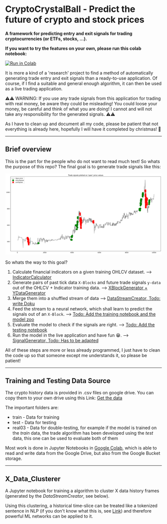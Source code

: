 # CryptoCrystalBall - Predict the future of crypto and stock prices

**A framework for predicting entry and exit signals for trading cryptocurrencies (or ETFs, stocks, ...).**

**If you want to try the features on your own, please run this colab notebook:**

[![Run in Colab](https://colab.research.google.com/assets/colab-badge.svg)](https://colab.research.google.com/github/girsigit/CryptoCrystalBall/blob/main/JupyterDocker/notebooks/CompleteExample.ipynb)

It is more a kind of a 'research' project to find a method of automatically generating trade entry and exit signals than a ready-to-use application. Of course, if I find a suitable and general enough algorithm, it can then be used as a live trading application.

:warning::warning: WARNING: If you use any trade signals from this application for trading with real money, be aware they could be misleading! You could loose your money, be careful and think of what you are doing! I cannot and will not take any responsibility for the generated signals. :warning::warning:

As I have to clean up and document all my code, please be patient that not everything is already here, hopefully I will have it completed by christmas! :christmas_tree:

---

## Brief overview

This is the part for the people who do not want to read much text! So whats the purpose of this repo? The final goal is to generate trade signals like this:

![Chart image](Documentation/Images/Trade_signals_plotted_on_open_price_values.svg)

So whats the way to this goal?

1. Calculate financial indicators on a given training OHLCV dataset. --> [IndicatorCalculator](IndicatorCalculator/README.md)
2. Generate pairs of past tick data `X-Blocks` and future trade signals `y-data` out of the OHLCV + Indicator training data. --> [XBlockGenerator + YDataGenerator](DataStreamCreator/README.md)
3. Merge them into a shuffled stream of data --> [DataStreamCreator, Todo: write Doku](DataStreamCreator/README.md)
4. Feed the stream to a neural network, which shall learn to predict the signals out of an `X-Block`. --> [Todo: Add the training notebook and the model zoo](nothing.md)
5. Evaluate the model to check if the signals are right.  --> [Todo: Add the testing notebook](nothing.md)
6. Run the model in the live application and have fun :grin:. --> [SignalGenerator, Todo: Has to be adapted](SignalGenerator)

All of these steps are more or less already programmed, I just have to clean the code up so that someone except me understands it, so please be patient!

---
## Training and Testing Data Source

The crypto history data is provided in .csv files on google drive. You can copy them to your own drive using this Link: [Get the data](https://drive.google.com/drive/folders/1HUq1YTD_5N4j6a42ZdchUytdTDYVyXce?usp=sharing)

The important folders are:

- train - Data for training
- test - Data for testing
- real03 - Data for double-testing, for example if the model is trained on the *train* data, the trade algorithm has been developed using the *test* data, this one can be used to evaluate both of them

Most work is done in Jupyter Notebooks in [Google Colab](https://colab.research.google.com/), which is able to read and write data from the Google Drive, but also from the Google Bucket storage.

---
## X_Data_Clusterer

A Jupyter notebook for training a algorithm to cluster X data history frames (generated by the *DataStreamCreator*, see below).

Using this clustering, a historical time-slice can be treated like a tokenized sentence in NLP (if you don't know what this is, see [Link](https://www.geeksforgeeks.org/nlp-how-tokenizing-text-sentence-words-works/)) and therefore powerful ML networks can be applied to it.
